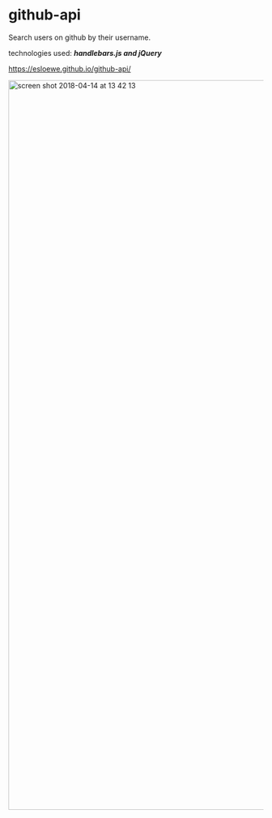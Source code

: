 # github-api


Search users on github by their username.

technologies used: **_handlebars.js and jQuery_**

https://esloewe.github.io/github-api/


<img width="1440" alt="screen shot 2018-04-14 at 13 42 13" src="https://user-images.githubusercontent.com/35202276/38767913-26d376ca-3feb-11e8-918a-993f3bd00266.png">

